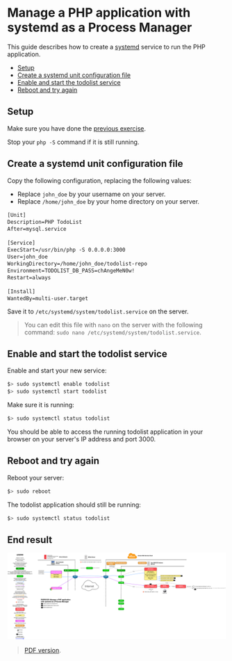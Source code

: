 # Manage a PHP application with systemd as a Process Manager

This guide describes how to create a [systemd][systemd] service to run the PHP application.

<!-- START doctoc generated TOC please keep comment here to allow auto update -->
<!-- DON'T EDIT THIS SECTION, INSTEAD RE-RUN doctoc TO UPDATE -->


- [Setup](#setup)
- [Create a systemd unit configuration file](#create-a-systemd-unit-configuration-file)
- [Enable and start the todolist service](#enable-and-start-the-todolist-service)
- [Reboot and try again](#reboot-and-try-again)

<!-- END doctoc generated TOC please keep comment here to allow auto update -->



## Setup

Make sure you have done the [previous exercise](config-through-environment.md).

Stop your `php -S` command if it is still running.



## Create a systemd unit configuration file

Copy the following configuration, replacing the following values:

* Replace `john_doe` by your username on your server.
* Replace `/home/john_doe` by your home directory on your server.

```
[Unit]
Description=PHP TodoList
After=mysql.service

[Service]
ExecStart=/usr/bin/php -S 0.0.0.0:3000
User=john_doe
WorkingDirectory=/home/john_doe/todolist-repo
Environment=TODOLIST_DB_PASS=chAngeMeN0w!
Restart=always

[Install]
WantedBy=multi-user.target
```

Save it to `/etc/systemd/system/todolist.service` on the server.

> You can edit this file with `nano` on the server with the following command:
> `sudo nano /etc/systemd/system/todolist.service`.



## Enable and start the todolist service

Enable and start your new service:

```bash
$> sudo systemctl enable todolist
$> sudo systemctl start todolist
```

Make sure it is running:

```bash
$> sudo systemctl status todolist
```

You should be able to access the running todolist application in your browser on your server's IP address and port 3000.



## Reboot and try again

Reboot your server:

```bash
$> sudo reboot
```

The todolist application should still be running:

```bash
$> sudo systemctl status todolist
```



## End result

![Diagram](systemd-deployment.png)

> [PDF version](systemd-deployment.pdf).



[systemd]: https://en.wikipedia.org/wiki/Systemd
